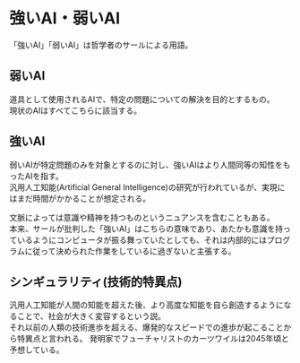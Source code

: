 # 強いAI・弱いAI

「強いAI」「弱いAI」は哲学者のサールによる用語。

## 弱いAI

道具として使用されるAIで、特定の問題についての解決を目的とするもの。  
現状のAIはすべてこちらに該当する。

## 強いAI

弱いAIが特定問題のみを対象とするのに対し、強いAIはより人間同等の知性をもったAIを指す。  
汎用人工知能(Artificial General Intelligence)の研究が行われているが、実現にはまだ時間がかかることが想定される。

文脈によっては意識や精神を持つものというニュアンスを含むこともある。  
本来、サールが批判した「強いAI」はこちらの意味であり、あたかも意識を持っているようにコンピュータが振る舞っていたとしても、それは内部的にはプログラムに従って決められた作業をしているに過ぎないと主張する。

## シンギュラリティ(技術的特異点)

汎用人工知能が人間の知能を超えた後、より高度な知能を自ら創造するようになることで、社会が大きく変容するという説。  
それ以前の人類の技術進歩を超える、爆発的なスピードでの進歩が起こることから特異点と言われる。
発明家でフューチャリストのカーツワイルは2045年頃と予想している。  
